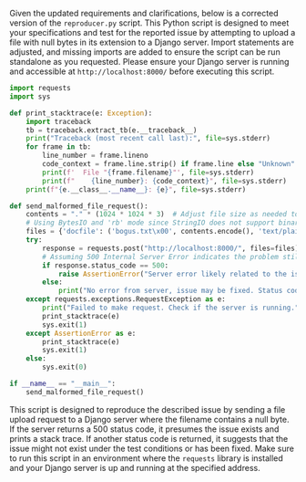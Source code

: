 Given the updated requirements and clarifications, below is a corrected version of the `reproducer.py` script. This Python script is designed to meet your specifications and test for the reported issue by attempting to upload a file with null bytes in its extension to a Django server. Import statements are adjusted, and missing imports are added to ensure the script can be run standalone as you requested. Please ensure your Django server is running and accessible at `http://localhost:8000/` before executing this script.

```python
import requests
import sys

def print_stacktrace(e: Exception):
    import traceback
    tb = traceback.extract_tb(e.__traceback__)
    print("Traceback (most recent call last):", file=sys.stderr)
    for frame in tb:
        line_number = frame.lineno
        code_context = frame.line.strip() if frame.line else "Unknown"
        print(f'  File "{frame.filename}"', file=sys.stderr)
        print(f"    {line_number}: {code_context}", file=sys.stderr)
    print(f"{e.__class__.__name__}: {e}", file=sys.stderr)

def send_malformed_file_request():
    contents = "." * (1024 * 1024 * 3)  # Adjust file size as needed to exceed 2.5MB
    # Using BytesIO and 'rb' mode since StringIO does not support binary modes and we need to include a null byte.
    files = {'docfile': ('bogus.txt\x00', contents.encode(), 'text/plain')}  # Injecting null byte in filename
    try:
        response = requests.post("http://localhost:8000/", files=files)
        # Assuming 500 Internal Server Error indicates the problem still exists
        if response.status_code == 500:
            raise AssertionError("Server error likely related to the issue: Status 500")
        else:
            print("No error from server, issue may be fixed. Status code:", response.status_code)
    except requests.exceptions.RequestException as e:
        print("Failed to make request. Check if the server is running.")
        print_stacktrace(e)
        sys.exit(1)
    except AssertionError as e:
        print_stacktrace(e)
        sys.exit(1)
    else:
        sys.exit(0)

if __name__ == "__main__":
    send_malformed_file_request()
```

This script is designed to reproduce the described issue by sending a file upload request to a Django server where the filename contains a null byte. If the server returns a 500 status code, it presumes the issue exists and prints a stack trace. If another status code is returned, it suggests that the issue might not exist under the test conditions or has been fixed. Make sure to run this script in an environment where the `requests` library is installed and your Django server is up and running at the specified address.